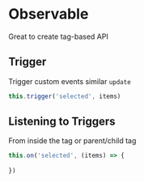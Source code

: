 # Observable

Great to create tag-based API


## Trigger

Trigger custom events similar `update`

```js
this.trigger('selected', items)
```

## Listening to Triggers

From inside the tag or parent/child tag

```js
this.on('selected', (items) => {
    
})
```

